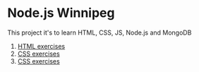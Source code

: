 # Node.js Winnipeg

This project it's to learn HTML, CSS, JS, Node.js and MongoDB

1. [HTML exercises](Exercise/html)
1. [CSS exercises](Exercise/css)
1. [CSS exercises](Exercise/JS)